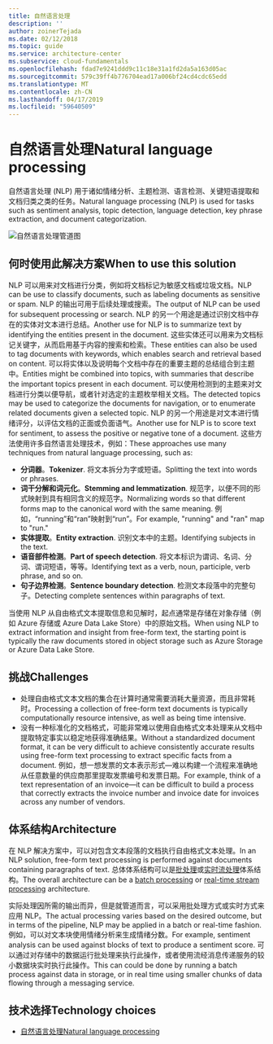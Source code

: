 ```yaml
---
title: 自然语言处理
description: ''
author: zoinerTejada
ms.date: 02/12/2018
ms.topic: guide
ms.service: architecture-center
ms.subservice: cloud-fundamentals
ms.openlocfilehash: fdad7e9241ddd9c11c18e31a1fd2da5a163d05ac
ms.sourcegitcommit: 579c39ff4b776704ead17a006bf24cd4cdc65edd
ms.translationtype: MT
ms.contentlocale: zh-CN
ms.lasthandoff: 04/17/2019
ms.locfileid: "59640509"
---
```

# <a name="natural-language-processing"></a><span data-ttu-id="d775a-102">自然语言处理</span><span class="sxs-lookup"><span data-stu-id="d775a-102">Natural language processing</span></span>

<span data-ttu-id="d775a-103">自然语言处理 (NLP) 用于诸如情绪分析、主题检测、语言检测、关键短语提取和文档归类之类的任务。</span><span class="sxs-lookup"><span data-stu-id="d775a-103">Natural language processing (NLP) is used for tasks such as sentiment analysis, topic detection, language detection, key phrase extraction, and document categorization.</span></span>

![自然语言处理管道图](./images/nlp-pipeline.png)

## <a name="when-to-use-this-solution"></a><span data-ttu-id="d775a-105">何时使用此解决方案</span><span class="sxs-lookup"><span data-stu-id="d775a-105">When to use this solution</span></span>

<span data-ttu-id="d775a-106">NLP 可以用来对文档进行分类，例如将文档标记为敏感文档或垃圾文档。</span><span class="sxs-lookup"><span data-stu-id="d775a-106">NLP can be use to classify documents, such as labeling documents as sensitive or spam.</span></span> <span data-ttu-id="d775a-107">NLP 的输出可用于后续处理或搜索。</span><span class="sxs-lookup"><span data-stu-id="d775a-107">The output of NLP can be used for subsequent processing or search.</span></span> <span data-ttu-id="d775a-108">NLP 的另一个用途是通过识别文档中存在的实体对文本进行总结。</span><span class="sxs-lookup"><span data-stu-id="d775a-108">Another use for NLP is to summarize text by identifying the entities present in the document.</span></span> <span data-ttu-id="d775a-109">这些实体还可以用来为文档标记关键字，从而启用基于内容的搜索和检索。</span><span class="sxs-lookup"><span data-stu-id="d775a-109">These entities can also be used to tag documents with keywords, which enables search and retrieval based on content.</span></span> <span data-ttu-id="d775a-110">可以将实体以及说明每个文档中存在的重要主题的总结组合到主题中。</span><span class="sxs-lookup"><span data-stu-id="d775a-110">Entities might be combined into topics, with summaries that describe the important topics present in each document.</span></span> <span data-ttu-id="d775a-111">可以使用检测到的主题来对文档进行分类以便导航，或者针对选定的主题枚举相关文档。</span><span class="sxs-lookup"><span data-stu-id="d775a-111">The detected topics may be used to categorize the documents for navigation, or to enumerate related documents given a selected topic.</span></span> <span data-ttu-id="d775a-112">NLP 的另一个用途是对文本进行情绪评分，以评估文档的正面或负面语气。</span><span class="sxs-lookup"><span data-stu-id="d775a-112">Another use for NLP is to score text for sentiment, to assess the positive or negative tone of a document.</span></span> <span data-ttu-id="d775a-113">这些方法使用许多自然语言处理技术，例如：</span><span class="sxs-lookup"><span data-stu-id="d775a-113">These approaches use many techniques from natural language processing, such as:</span></span>

- <span data-ttu-id="d775a-114">**分词器**。</span><span class="sxs-lookup"><span data-stu-id="d775a-114">**Tokenizer**.</span></span> <span data-ttu-id="d775a-115">将文本拆分为字或短语。</span><span class="sxs-lookup"><span data-stu-id="d775a-115">Splitting the text into words or phrases.</span></span>
- <span data-ttu-id="d775a-116">**词干分解和词元化**。</span><span class="sxs-lookup"><span data-stu-id="d775a-116">**Stemming and lemmatization**.</span></span> <span data-ttu-id="d775a-117">规范字，以便不同的形式映射到具有相同含义的规范字。</span><span class="sxs-lookup"><span data-stu-id="d775a-117">Normalizing words so that different forms map to the canonical word with the same meaning.</span></span> <span data-ttu-id="d775a-118">例如，“running”和“ran”映射到“run”。</span><span class="sxs-lookup"><span data-stu-id="d775a-118">For example, "running" and "ran" map to "run."</span></span>
- <span data-ttu-id="d775a-119">**实体提取**。</span><span class="sxs-lookup"><span data-stu-id="d775a-119">**Entity extraction**.</span></span> <span data-ttu-id="d775a-120">识别文本中的主题。</span><span class="sxs-lookup"><span data-stu-id="d775a-120">Identifying subjects in the text.</span></span>
- <span data-ttu-id="d775a-121">**语音部件检测**。</span><span class="sxs-lookup"><span data-stu-id="d775a-121">**Part of speech detection**.</span></span> <span data-ttu-id="d775a-122">将文本标识为谓词、名词、分词、谓词短语，等等。</span><span class="sxs-lookup"><span data-stu-id="d775a-122">Identifying text as a verb, noun, participle, verb phrase, and so on.</span></span>
- <span data-ttu-id="d775a-123">**句子边界检测**。</span><span class="sxs-lookup"><span data-stu-id="d775a-123">**Sentence boundary detection**.</span></span> <span data-ttu-id="d775a-124">检测文本段落中的完整句子。</span><span class="sxs-lookup"><span data-stu-id="d775a-124">Detecting complete sentences within paragraphs of text.</span></span>

<span data-ttu-id="d775a-125">当使用 NLP 从自由格式文本提取信息和见解时，起点通常是存储在对象存储（例如 Azure 存储或 Azure Data Lake Store）中的原始文档。</span><span class="sxs-lookup"><span data-stu-id="d775a-125">When using NLP to extract information and insight from free-form text, the starting point is typically the raw documents stored in object storage such as Azure Storage or Azure Data Lake Store.</span></span>

## <a name="challenges"></a><span data-ttu-id="d775a-126">挑战</span><span class="sxs-lookup"><span data-stu-id="d775a-126">Challenges</span></span>

- <span data-ttu-id="d775a-127">处理自由格式文本文档的集合在计算时通常需要消耗大量资源，而且非常耗时。</span><span class="sxs-lookup"><span data-stu-id="d775a-127">Processing a collection of free-form text documents is typically computationally resource intensive, as well as being time intensive.</span></span>
- <span data-ttu-id="d775a-128">没有一种标准化的文档格式，可能非常难以使用自由格式文本处理来从文档中提取特定事实以稳定地获得准确结果。</span><span class="sxs-lookup"><span data-stu-id="d775a-128">Without a standardized document format, it can be very difficult to achieve consistently accurate results using free-form text processing to extract specific facts from a document.</span></span> <span data-ttu-id="d775a-129">例如，想一想发票的文本表示形式&mdash;难以构建一个流程来准确地从任意数量的供应商那里提取发票编号和发票日期。</span><span class="sxs-lookup"><span data-stu-id="d775a-129">For example, think of a text representation of an invoice&mdash;it can be difficult to build a process that correctly extracts the invoice number and invoice date for invoices across any number of vendors.</span></span>

## <a name="architecture"></a><span data-ttu-id="d775a-130">体系结构</span><span class="sxs-lookup"><span data-stu-id="d775a-130">Architecture</span></span>

<span data-ttu-id="d775a-131">在 NLP 解决方案中，可以对包含文本段落的文档执行自由格式文本处理。</span><span class="sxs-lookup"><span data-stu-id="d775a-131">In an NLP solution, free-form text processing is performed against documents containing paragraphs of text.</span></span> <span data-ttu-id="d775a-132">总体体系结构可以是[批处理](../big-data/batch-processing.md)或[实时流处理](../big-data/real-time-processing.md)体系结构。</span><span class="sxs-lookup"><span data-stu-id="d775a-132">The overall architecture can be a [batch processing](../big-data/batch-processing.md) or [real-time stream processing](../big-data/real-time-processing.md) architecture.</span></span>

<span data-ttu-id="d775a-133">实际处理因所需的输出而异，但是就管道而言，可以采用批处理方式或实时方式来应用 NLP。</span><span class="sxs-lookup"><span data-stu-id="d775a-133">The actual processing varies based on the desired outcome, but in terms of the pipeline, NLP may be applied in a batch or real-time fashion.</span></span> <span data-ttu-id="d775a-134">例如，可以对文本块使用情绪分析来生成情绪分数。</span><span class="sxs-lookup"><span data-stu-id="d775a-134">For example, sentiment analysis can be used against blocks of text to produce a sentiment score.</span></span> <span data-ttu-id="d775a-135">可以通过对存储中的数据运行批处理来执行此操作，或者使用流经消息传递服务的较小数据块实时执行此操作。</span><span class="sxs-lookup"><span data-stu-id="d775a-135">This can could be done by running a batch process against data in storage, or in real time using smaller chunks of data flowing through a messaging service.</span></span>

## <a name="technology-choices"></a><span data-ttu-id="d775a-136">技术选择</span><span class="sxs-lookup"><span data-stu-id="d775a-136">Technology choices</span></span>

- [<span data-ttu-id="d775a-137">自然语言处理</span><span class="sxs-lookup"><span data-stu-id="d775a-137">Natural language processing</span></span>](../technology-choices/natural-language-processing.md)
